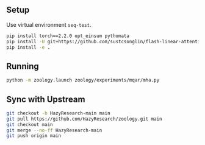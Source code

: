 ## Setup

Use virtual environment `seq-test`. 

```bash
pip install torch==2.2.0 opt_einsum pythomata
pip install -U git+https://github.com/sustcsonglin/flash-linear-attention
pip install -e .
```


## Running

```bash
python -m zoology.launch zoology/experiments/mqar/mha.py
```

## Sync with Upstream

```bash
git checkout -b HazyResearch-main main
git pull https://github.com/HazyResearch/zoology.git main
git checkout main
git merge --no-ff HazyResearch-main
git push origin main
```